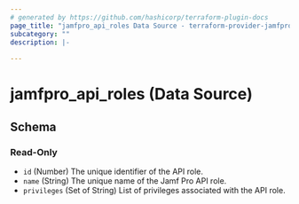 ```yaml
---
# generated by https://github.com/hashicorp/terraform-plugin-docs
page_title: "jamfpro_api_roles Data Source - terraform-provider-jamfpro"
subcategory: ""
description: |-
  
---
```


# jamfpro_api_roles (Data Source)





<!-- schema generated by tfplugindocs -->
## Schema

### Read-Only

- `id` (Number) The unique identifier of the API role.
- `name` (String) The unique name of the Jamf Pro API role.
- `privileges` (Set of String) List of privileges associated with the API role.
